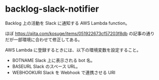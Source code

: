 # backlog-slack-notifier

Backlog 上の活動を Slack に通知する AWS Lambda function。

ほぼ https://qiita.com/kosuge/items/051922673cf57203f8db の記事の通り
だが一部環境に合わせて修正してある。

AWS Lambda に登録するときには、以下の環境変数を設定すること。

* BOTNAME Slack 上に表示される bot 名。
* BASEURL Slack のスペース URL。
* WEBHOOKURI Slack を Webhook で連携させる URI

